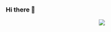 ### Hi there 👋

<!--
**kkumar30/kkumar30** is a ✨ _special_ ✨ repository because its `README.md` (this file) appears on your GitHub profile.

Here are some ideas to get you started:

- 🔭 I’m currently working on ...
- 🌱 I’m currently learning ...
- 👯 I’m looking to collaborate on ...
- 🤔 I’m looking for help with ...
- 💬 Ask me about Django
- 📫 How to reach me: ...
- 😄 Pronouns: ...
- ⚡ Fun fact: ...
-->


<div align="center">
	<a href="https://www.youtube.com/watch?v=2i47sGIurnA&list=OLAK5uy_mebYgGjMINiO11XqdRUSOHf7i30KuJ4Ns&index=2">
		<img src="https://user-images.githubusercontent.com/24422019/122067742-07cabd00-ce1e-11eb-833d-5c367ed2f5fd.png">
	</a>
</div>
